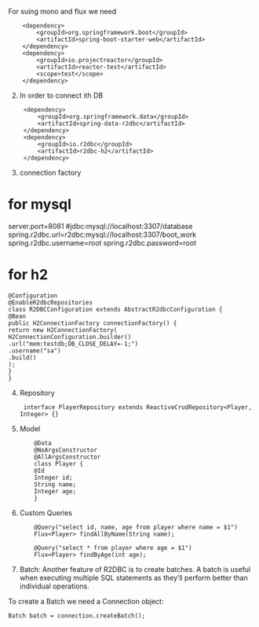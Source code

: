 For suing mono and flux we need

        <dependency>
            <groupId>org.springframework.boot</groupId>
            <artifactId>spring-boot-starter-web</artifactId>
        </dependency>
        <dependency>
            <groupId>io.projectreactor</groupId>
            <artifactId>reactor-test</artifactId>
            <scope>test</scope>
        </dependency>

2) In order to connect ith DB

        <dependency>
            <groupId>org.springframework.data</groupId>
            <artifactId>spring-data-r2dbc</artifactId>
        </dependency>
        <dependency>
            <groupId>io.r2dbc</groupId>
            <artifactId>r2dbc-h2</artifactId>
        </dependency>

3) connection factory

# for mysql
server.port=8081
#jdbc:mysql://localhost:3307/database
spring.r2dbc.url=r2dbc:mysql://localhost:3307/boot_work
spring.r2dbc.username=root
spring.r2dbc.password=root

# for h2
    @Configuration
    @EnableR2dbcRepositories
    class R2DBCConfiguration extends AbstractR2dbcConfiguration {
    @Bean
    public H2ConnectionFactory connectionFactory() {
    return new H2ConnectionFactory(
    H2ConnectionConfiguration.builder()
    .url("mem:testdb;DB_CLOSE_DELAY=-1;")
    .username("sa")
    .build()
    );
    }
    }


4) Repository

        interface PlayerRepository extends ReactiveCrudRepository<Player, Integer> {}

5) Model

           @Data
           @NoArgsConstructor
           @AllArgsConstructor
           class Player {
           @Id
           Integer id;
           String name;
           Integer age;
           }

6) Custom Queries

           @Query("select id, name, age from player where name = $1")
           Flux<Player> findAllByName(String name);
        
           @Query("select * from player where age = $1")
           Flux<Player> findByAge(int age);


7) Batch: Another feature of R2DBC is to create batches. A batch is useful when executing multiple SQL statements as they’ll perform better than individual operations.

To create a Batch we need a Connection object:

    Batch batch = connection.createBatch();

